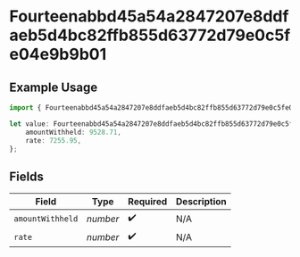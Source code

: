 # Fourteenabbd45a54a2847207e8ddfaeb5d4bc82ffb855d63772d79e0c5fe04e9b9b01

## Example Usage

```typescript
import { Fourteenabbd45a54a2847207e8ddfaeb5d4bc82ffb855d63772d79e0c5fe04e9b9b01 } from "@wingspan/payments/sdk/models/shared";

let value: Fourteenabbd45a54a2847207e8ddfaeb5d4bc82ffb855d63772d79e0c5fe04e9b9b01 = {
    amountWithheld: 9528.71,
    rate: 7255.95,
};
```

## Fields

| Field              | Type               | Required           | Description        |
| ------------------ | ------------------ | ------------------ | ------------------ |
| `amountWithheld`   | *number*           | :heavy_check_mark: | N/A                |
| `rate`             | *number*           | :heavy_check_mark: | N/A                |